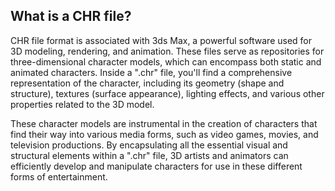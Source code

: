 ## What is a CHR file?

CHR file format is associated with 3ds Max, a powerful software used for 3D modeling, rendering, and animation. These files serve as repositories for three-dimensional character models, which can encompass both static and animated characters. Inside a ".chr" file, you'll find a comprehensive representation of the character, including its geometry (shape and structure), textures (surface appearance), lighting effects, and various other properties related to the 3D model.

These character models are instrumental in the creation of characters that find their way into various media forms, such as video games, movies, and television productions. By encapsulating all the essential visual and structural elements within a ".chr" file, 3D artists and animators can efficiently develop and manipulate characters for use in these different forms of entertainment.

